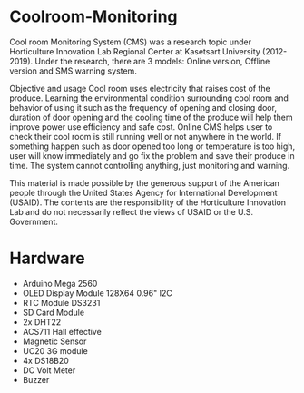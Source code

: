 # Coolroom-Monitoring
Cool room Monitoring System (CMS) was a research topic under Horticulture Innovation Lab Regional Center at Kasetsart University (2012-2019). Under the research, there are 3 models: Online version, Offline version and SMS warning system.

Objective and usage
Cool room uses electricity that raises cost of the produce. Learning the environmental condition surrounding cool room and behavior of using it such as the frequency of opening and closing door, duration of door opening and the cooling time of the produce will help them improve power use efficiency and safe cost. 
Online CMS helps user to check their cool room is still running well or not anywhere in the world. If something happen such as door opened too long or temperature is too high, user will know immediately and go fix the problem and save their produce in time. The system cannot controlling anything, just monitoring and warning.

This material is made possible by the generous support of the American people through the United States Agency for International Development (USAID). The contents are the responsibility of the Horticulture Innovation Lab and do not necessarily reflect the views of USAID or the U.S. Government.

# Hardware
- Arduino Mega 2560
- OLED Display Module 128X64 0.96" I2C
- RTC Module DS3231
- SD Card Module
- 2x DHT22
- ACS711 Hall effective
- Magnetic Sensor
- UC20 3G module
- 4x DS18B20
- DC Volt Meter
- Buzzer